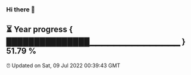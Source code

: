 ### Hi there 👋
⏳ Year progress { ███████████████▁▁▁▁▁▁▁▁▁▁▁▁▁▁▁ } 51.79 %
---
⏰ Updated on Sat, 09 Jul 2022 00:39:43 GMT

